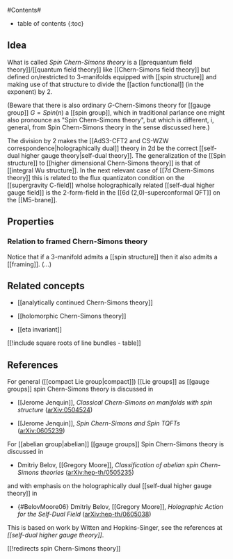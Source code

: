 #Contents#
* table of contents
{:toc}

## Idea

What is called _Spin Chern-Simons theory_ is a [[prequantum field theory]]/[[quantum field theory]] like [[Chern-Simons field theory]] but defined on/restricted to 3-manifolds equipped with [[spin structure]] and making use of that structure to divide the [[action functional]] (in the exponent) by 2.

(Beware that there is also ordinary $G$-Chern-Simons theory for [[gauge group]] $G = Spin(n)$ a [[spin group]], which in traditional parlance one might also pronounce as "Spin Chern-Simons theory", but which is different, i, general, from Spin Chern-Simons theory in the sense discussed here.) 


The division by 2 makes the [[AdS3-CFT2 and CS-WZW correspondence|holographically dual]] theory in 2d be the correct [[self-dual higher gauge theory|self-dual theory]].  The generalization of the [[Spin structure]] to [[higher dimensional Chern-Simons theory]] is that of [[integral Wu structure]]. In the next relevant case of [[7d Chern-Simons theory]] this is related to the flux quantizaton condition on the [[supergravity C-field]] wholse holographically related [[self-dual higher gauge field]] is the 2-form-field in the [[6d (2,0)-superconformal QFT]] on the [[M5-brane]].


## Properties

### Relation to framed Chern-Simons theory

Notice that if a 3-manifold admits a [[spin structure]] then it also admits a [[framing]]. (...)

## Related concepts

* [[analytically continued Chern-Simons theory]]

* [[holomorphic Chern-Simons theory]]

* [[eta invariant]]

[[!include square roots of line bundles - table]]

## References

For general ([[compact Lie group|compact]]) [[Lie groups]] as [[gauge groups]] spin Chern-Simons theory is discussed in 

* [[Jerome Jenquin]], _Classical Chern-Simons on manifolds with spin structure_ ([arXiv:0504524](http://arxiv.org/abs/math/0504524))

* [[Jerome Jenquin]], _Spin Chern-Simons and Spin TQFTs_ ([arXiv:0605239](http://arxiv.org/abs/math/0605239))

For [[abelian group|abelian]] [[gauge groups]] Spin Chern-Simons theory is discussed in

* Dmitriy Belov, [[Gregory Moore]], _Classification of abelian spin Chern-Simons theories_ ([arXiv:hep-th/0505235](http://arxiv.org/abs/hep-th/0505235))

and with emphasis on the holographically dual [[self-dual higher gauge theory]] in

* {#BelovMoore06} Dmitriy Belov, [[Gregory Moore]], _Holographic Action for the Self-Dual Field_ ([arXiv:hep-th/0605038](http://arxiv.org/abs/hep-th/0605038))

This is based on work by Witten and Hopkins-Singer, see the references at _[[self-dual higher gauge theory]]_.


[[!redirects spin Chern-Simons theory]]
